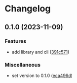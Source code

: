 # Changelog

## 0.1.0 (2023-11-09)


### Features

* add library and cli ([391c571](https://github.com/iromli/sprig-aes/commit/391c571b9d3a049525725325ea25a91eaa4a7039))


### Miscellaneous

* set version to 0.1.0 ([eca496d](https://github.com/iromli/sprig-aes/commit/eca496d74f57953d82b9e7535221ec6b98e3c25a))

